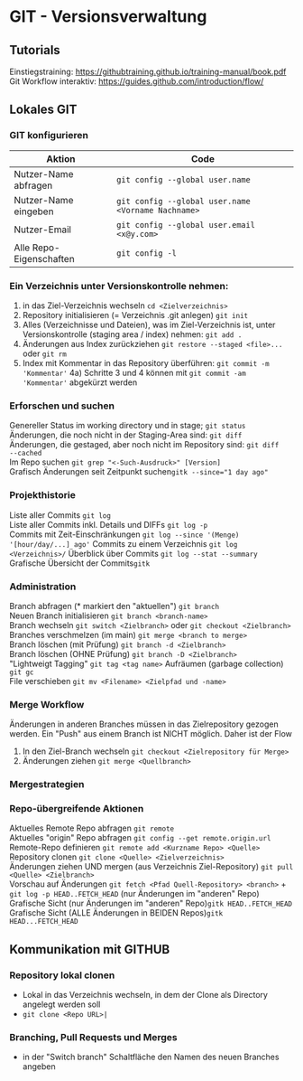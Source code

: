 # GIT - Versionsverwaltung

## Tutorials
Einstiegstraining: <https://githubtraining.github.io/training-manual/book.pdf>
Git Workflow interaktiv: <https://guides.github.com/introduction/flow/>


## Lokales GIT

### GIT konfigurieren
|Aktion|Code|
|------------|---------------------|
|Nutzer-Name abfragen|``git config --global user.name``|
|Nutzer-Name eingeben|``git config --global user.name <Vorname Nachname>``|
|Nutzer-Email| ``git config --global user.email <x@y.com>``|
|Alle Repo-Eigenschaften|``git config -l``|

### Ein Verzeichnis unter Versionskontrolle nehmen: 
1) in das Ziel-Verzeichnis wechseln ``cd <Zielverzeichnis>``  
2) Repository initialisieren (= Verzeichnis .git anlegen) ``git init``
3) Alles (Verzeichnisse und Dateien), was im Ziel-Verzeichnis ist, unter Versionskontrolle (staging area / index) nehmen: ``git add .``
4) Änderungen aus Index zurückziehen ``git restore --staged <file>...`` oder ``git rm``   
5) Index mit Kommentar in das Repository überführen: ``git commit -m 'Kommentar'``
4a) Schritte 3 und 4 können mit ``git commit -am 'Kommentar'`` abgekürzt werden 

### Erforschen und suchen
Genereller Status im working directory und in stage; ``git status``  
Änderungen, die noch nicht in der Staging-Area sind: ``git diff``   
Änderungen, die gestaged, aber noch nicht im Repository sind: ``git diff   --cached``  
Im Repo suchen ``git grep "<-Such-Ausdruck>" [Version]``  
Grafisch Änderungen seit Zeitpunkt suchen``gitk --since="1 day ago"``

### Projekthistorie
Liste aller Commits ``git log``  
Liste aller Commits inkl. Details und DIFFs ``git log -p``  
Commits mit Zeit-Einschränkungen ``git log --since '(Menge) '[hour/day/...] ago'``
Commits zu einem Verzeichnis ``git log <Verzeichnis>/``
Überblick über Commits ``git log --stat --summary``  
Grafische Übersicht der Commits``gitk``

### Administration
Branch abfragen (* markiert den "aktuellen") ``git branch``  
Neuen Branch initialisieren ``git branch <branch-name>``  
Branch wechseln ``git switch <Zielbranch>``  oder ``git checkout <Zielbranch>``
Branches verschmelzen (im main) ``git merge <branch to merge>``  
Branch löschen (mit Prüfung) ``git branch -d <Zielbranch>``  
Branch löschen (OHNE Prüfung) ``git branch -D <Zielbranch>``  
"Lightweigt Tagging" ``git tag <tag name>``
Aufräumen (garbage collection) ``git gc``  
File verschieben ``git mv <Filename> <Zielpfad und -name>``  

### Merge Workflow
Änderungen in anderen Branches müssen in das Zielrepository gezogen werden. Ein "Push" aus einem Branch ist NICHT möglich.  Daher ist der Flow  
1. In den Ziel-Branch wechseln ``git checkout <Zielrepository für Merge>``
2. Änderungen ziehen ``git merge <Quellbranch>``
### Mergestrategien

### Repo-übergreifende Aktionen
Aktuelles Remote Repo abfragen ``git remote``  
Aktuelles "origin" Repo abfragen ``git config --get remote.origin.url``  
Remote-Repo definieren ``git remote add <Kurzname Repo> <Quelle>``  
Repository clonen ``git clone <Quelle> <Zielverzeichnis>``  
Änderungen ziehen UND mergen (aus Verzeichnis Ziel-Repository) ``git pull <Quelle> <Zielbranch>``  
Vorschau auf Änderungen ``git fetch <Pfad Quell-Repository> <branch>`` + ``git log -p HEAD..FETCH_HEAD`` (nur Änderungen im "anderen" Repo)  
Grafische Sicht (nur Änderungen im "anderen" Repo)``gitk HEAD..FETCH_HEAD``  
Grafische Sicht (ALLE Änderungen in BEIDEN Repos)``gitk HEAD...FETCH_HEAD``  

## Kommunikation mit GITHUB
### Repository lokal clonen
- Lokal in das Verzeichnis wechseln, in dem der Clone als Directory angelegt werden soll
- ``git clone <Repo URL>|``

### Branching, Pull Requests und Merges
- in der "Switch branch" Schaltfläche den Namen des neuen Branches angeben

